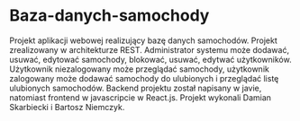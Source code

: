 # Baza-danych-samochody
Projekt aplikacji webowej realizujący bazę danych samochodów. Projekt zrealizowany w architekturze REST. Administrator systemu może dodawać, usuwać, edytować samochody, blokować, usuwać, edytwać użytkowników. Użytkownik niezalogowany może przeglądać samochody, użytkownik zalogowany może dodawać samochody do ulubionych i przeglądać listę ulubionych samochodów.
Backend projektu został napisany w javie, natomiast frontend w javascripcie w React.js.
Projekt wykonali Damian Skarbiecki i Bartosz Niemczyk.
